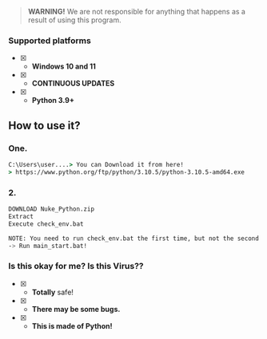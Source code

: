 > **WARNING!**
We are not responsible for anything that happens as a result of using this program.


### Supported platforms
- [x] - **Windows 10 and 11**
- [x] - **CONTINUOUS UPDATES**
- [x] - **Python 3.9+**

## How to use it?

### One.
```cmd
C:\Users\user....> You can Download it from here!
> https://www.python.org/ftp/python/3.10.5/python-3.10.5-amd64.exe
```
### 2.
```sh
DOWNLOAD Nuke_Python.zip
Extract
Execute check_env.bat

NOTE: You need to run check_env.bat the first time, but not the second time onwards.
-> Run main_start.bat!
```

### Is this okay for me? Is this Virus??

- [x] - **Totally** safe!
- [x] - **There may be some bugs.**
- [x] - **This is made of Python!**